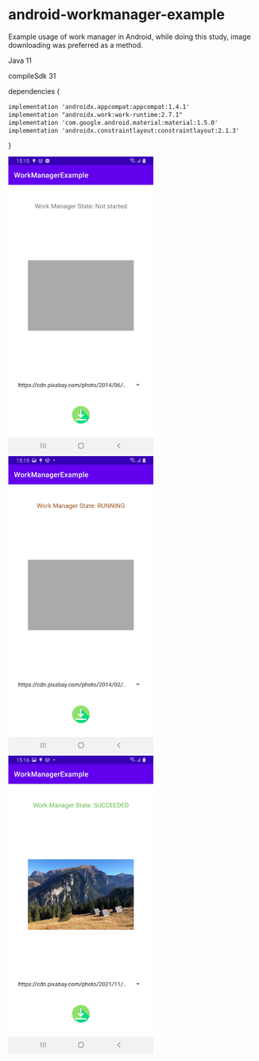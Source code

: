 # android-workmanager-example
Example usage of work manager in Android, while doing this study, image downloading was preferred as a method.

Java 11

compileSdk 31

dependencies {

    implementation 'androidx.appcompat:appcompat:1.4.1'
    implementation "androidx.work:work-runtime:2.7.1"
    implementation 'com.google.android.material:material:1.5.0'
    implementation 'androidx.constraintlayout:constraintlayout:2.1.3'
}



<img src="https://github.com/adilcetin/android-workmanager-example/blob/master/Screenshot_20220128-151537_WorkManagerExample.jpg" height="600">  <img src="https://github.com/adilcetin/android-workmanager-example/blob/master/Screenshot_20220128-151555_WorkManagerExample.jpg" height="600"> <img src="https://github.com/adilcetin/android-workmanager-example/blob/master/Screenshot_20220128-151611_WorkManagerExample.jpg" height="600"> 

